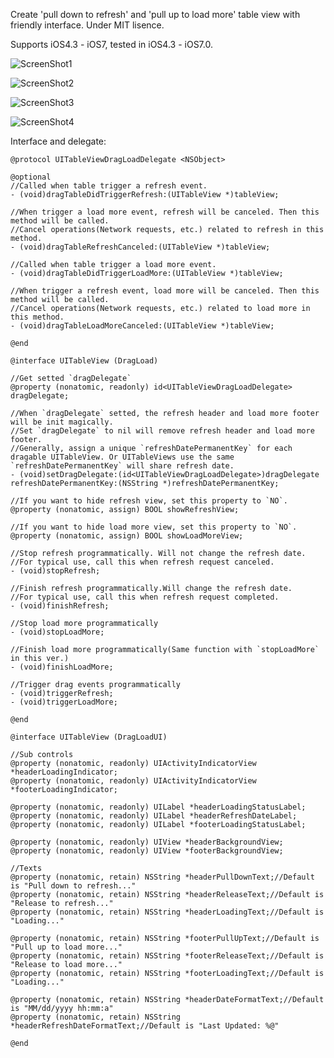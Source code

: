 Create 'pull down to refresh' and 'pull up to load more' table view with friendly interface.
Under MIT lisence.

Supports iOS4.3 - iOS7, tested in iOS4.3 - iOS7.0.

![ScreenShot1](https://raw.github.com/OpenFibers/DragRefreshAndLoadMoreTableDemo/master/ScreenShot/ScreenShot1.png "Drag down to refresh 1")

![ScreenShot2](https://raw.github.com/OpenFibers/DragRefreshAndLoadMoreTableDemo/master/ScreenShot/ScreenShot2.png "Drag down to refresh 2")

![ScreenShot3](https://raw.github.com/OpenFibers/DragRefreshAndLoadMoreTableDemo/master/ScreenShot/ScreenShot3.png "Drag up to load more 1")

![ScreenShot4](https://raw.github.com/OpenFibers/DragRefreshAndLoadMoreTableDemo/master/ScreenShot/ScreenShot4.png "Drag up to load more 2")

Interface and delegate:

```
@protocol UITableViewDragLoadDelegate <NSObject>

@optional
//Called when table trigger a refresh event.
- (void)dragTableDidTriggerRefresh:(UITableView *)tableView;

//When trigger a load more event, refresh will be canceled. Then this method will be called.
//Cancel operations(Network requests, etc.) related to refresh in this method.
- (void)dragTableRefreshCanceled:(UITableView *)tableView;

//Called when table trigger a load more event.
- (void)dragTableDidTriggerLoadMore:(UITableView *)tableView;

//When trigger a refresh event, load more will be canceled. Then this method will be called.
//Cancel operations(Network requests, etc.) related to load more in this method.
- (void)dragTableLoadMoreCanceled:(UITableView *)tableView;

@end

@interface UITableView (DragLoad)

//Get setted `dragDelegate`
@property (nonatomic, readonly) id<UITableViewDragLoadDelegate> dragDelegate;

//When `dragDelegate` setted, the refresh header and load more footer will be init magically.
//Set `dragDelegate` to nil will remove refresh header and load more footer.
//Generally, assign a unique `refreshDatePermanentKey` for each dragable UITableView. Or UITableViews use the same `refreshDatePermanentKey` will share refresh date.
- (void)setDragDelegate:(id<UITableViewDragLoadDelegate>)dragDelegate refreshDatePermanentKey:(NSString *)refreshDatePermanentKey;

//If you want to hide refresh view, set this property to `NO`.
@property (nonatomic, assign) BOOL showRefreshView;

//If you want to hide load more view, set this property to `NO`.
@property (nonatomic, assign) BOOL showLoadMoreView;

//Stop refresh programmatically. Will not change the refresh date.
//For typical use, call this when refresh request canceled.
- (void)stopRefresh;

//Finish refresh programmatically.Will change the refresh date.
//For typical use, call this when refresh request completed.
- (void)finishRefresh;

//Stop load more programmatically
- (void)stopLoadMore;

//Finish load more programmatically(Same function with `stopLoadMore` in this ver.)
- (void)finishLoadMore;

//Trigger drag events programmatically
- (void)triggerRefresh;
- (void)triggerLoadMore;

@end

@interface UITableView (DragLoadUI)

//Sub controls
@property (nonatomic, readonly) UIActivityIndicatorView *headerLoadingIndicator;
@property (nonatomic, readonly) UIActivityIndicatorView *footerLoadingIndicator;

@property (nonatomic, readonly) UILabel *headerLoadingStatusLabel;
@property (nonatomic, readonly) UILabel *headerRefreshDateLabel;
@property (nonatomic, readonly) UILabel *footerLoadingStatusLabel;

@property (nonatomic, readonly) UIView *headerBackgroundView;
@property (nonatomic, readonly) UIView *footerBackgroundView;

//Texts
@property (nonatomic, retain) NSString *headerPullDownText;//Default is "Pull down to refresh..."
@property (nonatomic, retain) NSString *headerReleaseText;//Default is "Release to refresh..."
@property (nonatomic, retain) NSString *headerLoadingText;//Default is "Loading..."

@property (nonatomic, retain) NSString *footerPullUpText;//Default is "Pull up to load more..."
@property (nonatomic, retain) NSString *footerReleaseText;//Default is "Release to load more..."
@property (nonatomic, retain) NSString *footerLoadingText;//Default is "Loading..."

@property (nonatomic, retain) NSString *headerDateFormatText;//Default is "MM/dd/yyyy hh:mm:a"
@property (nonatomic, retain) NSString *headerRefreshDateFormatText;//Default is "Last Updated: %@"

@end

```